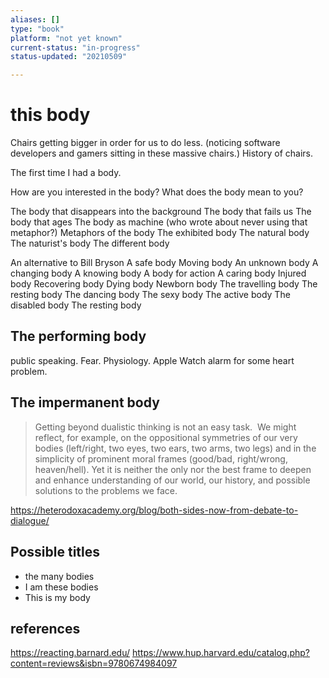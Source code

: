 ```yaml
---
aliases: []
type: "book"
platform: "not yet known"
current-status: "in-progress"
status-updated: "20210509"

---
```


# this body 

Chairs getting bigger in order for us to do less. (noticing software developers and gamers sitting in these massive chairs.)
History of chairs. 

The first time I had a body. 

How are you interested in the body?
What does the body mean to you? 

The body that disappears into the background
The body that fails us
The body that ages 
The body as machine (who wrote about never using that metaphor?)
Metaphors of the body
The exhibited body
The natural body
The naturist's body
The different body 



An alternative to Bill Bryson
A safe body
Moving body
An unknown body
A changing body
A knowing body 
A body for action
A caring body 
Injured body
Recovering body
Dying body
Newborn body 
The travelling body
The resting body 
The dancing body
The sexy body 
The active body 
The disabled body
The resting body

## The performing body
public speaking. Fear. Physiology. Apple Watch alarm for some heart problem.

## The impermanent body 

>Getting beyond dualistic thinking is not an easy task.  We might reflect, for example, on the oppositional symmetries of our very bodies (left/right, two eyes, two ears, two arms, two legs) and in the simplicity of prominent moral frames (good/bad, right/wrong, heaven/hell). Yet it is neither the only nor the best frame to deepen and enhance understanding of our world, our history, and possible solutions to the problems we face. 

https://heterodoxacademy.org/blog/both-sides-now-from-debate-to-dialogue/

## Possible titles
- the many bodies
- I am these bodies
- This is my body 

## references

https://reacting.barnard.edu/
https://www.hup.harvard.edu/catalog.php?content=reviews&isbn=9780674984097
